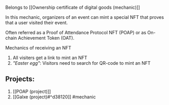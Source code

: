 Belongs to [[Ownership certificate of digital goods (mechanic)]]

In this mechanic, organizers of an event can mint a special NFT that proves that a user visited their event.

Often referred as a Proof of Attendance Protocol NFT (POAP) or as On-chain Achievement Token (OAT). 

Mechanics of receiving an NFT
1. All visiters get a link to mint an NFT
2. *"Easter egg"*: Visitors need to search for QR-code to mint an NFT

## Projects:
1. [[POAP (project)]] 
 2. [[Galxe (project)#^d38120]] 
#mechanic 